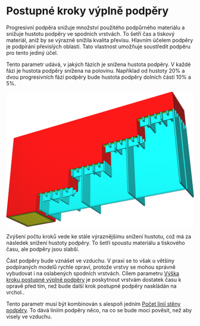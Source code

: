 Postupné kroky výplně podpěry
====
Progresivní podpěra snižuje množství použitého podpůrného materiálu a snižuje hustotu podpěry ve spodních vrstvách. To šetří čas a tiskový materiál, aniž by se výrazně snížila kvalita převisu. Hlavním účelem podpěry je podpírání převislých oblastí. Tato vlastnost umožňuje soustředit podpěru pro tento jediný účel.

Tento parametr udává, v jakých fázích je snížena hustota podpěry. V každé fázi je hustota podpěry snížena na polovinu. Například od hustoty 20% a dvou progresivních fází podpěry bude hustota podpěry dolních částí 10% a 5%.

![Hustota podpěry je snížena na nižší hustotu ve 3 krocích](../../../articles/images/gradual_support_infill_step_height_1mm.png)

Zvýšení počtu kroků vede ke stále výraznějšímu snížení hustotu, což má za následek snížení hustoty podpěry. To šetří spoustu materiálu a tiskového času, ale podpěry jsou slabší.

Část podpěry bude vznášet ve vzduchu. V praxi se to však u většiny podpíraných modelů rychle opraví, protože vrstvy se mohou správně vybudovat i na oslabených spodních vrstvách. Cílem parametru [Výška kroku postupné výplně podpěry](gradual_support_infill_step_height.md) je poskytnout vrstvám dostatek času k opravě před tím, než bude další krok postupné podpěry naskládán na vrchol..

Tento parametr musí být kombinován s alespoň jedním [Počet linií stěny podpěry](support_wall_count.md). To dává liniím podpěry něco, na co se bude moci pověsit, než aby visely ve vzduchu.